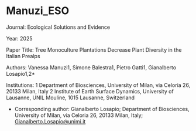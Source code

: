 # Manuzi_ESO
Journal: Ecological Solutions and Evidence

Year: 2025

Paper Title: Tree Monoculture Plantations Decrease Plant Diversity in the Italian Prealps

Authors: Vanessa Manuzi1, Simone Balestra1, Pietro Gatti1, Gianalberto Losapio1,2*

Institutions:
1 Department of Biosciences, University of Milan, via Celoria 26, 20133 Milan, Italy
2 Institute of Earth Surface Dynamics, University of Lausanne, UNIL Mouline, 1015 Lausanne, Switzerland

* Corresponding author: Gianalberto Losapio; Department of Biosciences, University of Milan, via Celoria 26, 20133 Milan, Italy; Gianalberto.Losapio@unimi.it
